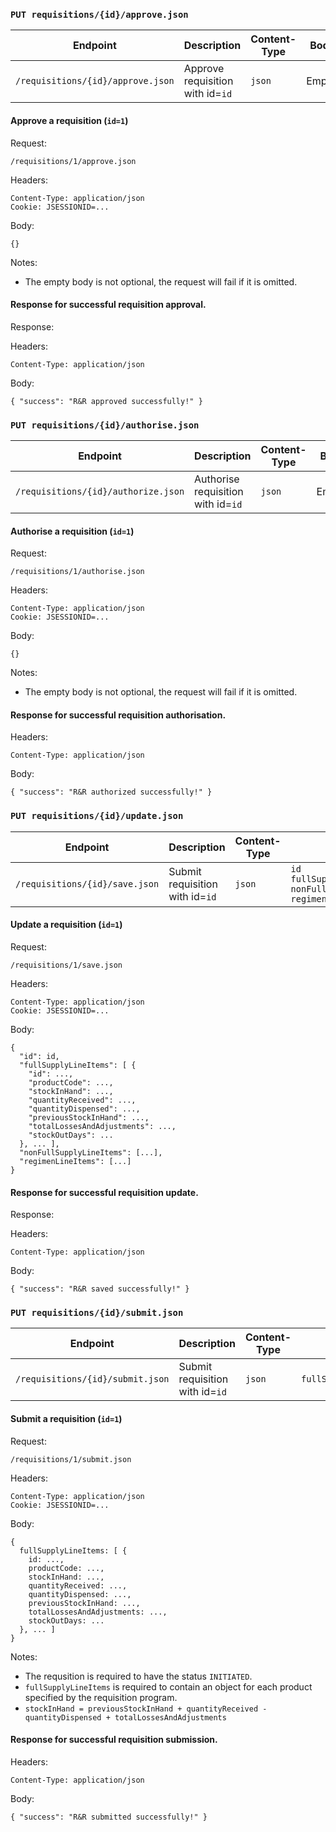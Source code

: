 <div id='put-approve'/>

### `PUT requisitions/{id}/approve.json`

| Endpoint                          | Description                      | Content-Type | Body   |
| --------------------------------- | -------------------------------- | ------------ | ------ |
| `/requisitions/{id}/approve.json` | Approve requisition with id=`id` | `json`       | Empty. |

#### Approve a requisition (`id=1`)

Request:

```
/requisitions/1/approve.json
```

Headers:

```
Content-Type: application/json
Cookie: JSESSIONID=...
```

Body:

```
{}
```

Notes:

- The empty body is not optional, the request will fail if it is omitted.

#### Response for successful requisition approval.

Response:

Headers:

```
Content-Type: application/json
```

Body:

```
{ "success": "R&R approved successfully!" }
```

<div id='put-authorise'/>

### `PUT requisitions/{id}/authorise.json`

| Endpoint                            | Description                        | Content-Type | Body   |
| ----------------------------------- | ---------------------------------- | ------------ | ------ |
| `/requisitions/{id}/authorize.json` | Authorise requisition with id=`id` | `json`       | Empty. |

#### Authorise a requisition (`id=1`)

Request:

```
/requisitions/1/authorise.json
```

Headers:

```
Content-Type: application/json
Cookie: JSESSIONID=...
```

Body:

```
{}
```

Notes:

- The empty body is not optional, the request will fail if it is omitted.

#### Response for successful requisition authorisation.

Headers:

```
Content-Type: application/json
```

Body:

```
{ "success": "R&R authorized successfully!" }
```

<div id='put-update'/>

### `PUT requisitions/{id}/update.json`

| Endpoint                       | Description                     | Content-Type | Body                                                                            |
| ------------------------------ | ------------------------------- | ------------ | ------------------------------------------------------------------------------- |
| `/requisitions/{id}/save.json` | Submit requisition with id=`id` | `json`       | `id`<br>`fullSupplyLineItems`<br>`nonFullSupplyLineItems`<br>`regimenLineItems` |

#### Update a requisition (`id=1`)

Request:

```
/requisitions/1/save.json
```

Headers:

```
Content-Type: application/json
Cookie: JSESSIONID=...
```

Body:

```
{
  "id": id,
  "fullSupplyLineItems": [ {
    "id": ...,
    "productCode": ...,
    "stockInHand": ...,
    "quantityReceived": ...,
    "quantityDispensed": ...,
    "previousStockInHand": ...,
    "totalLossesAndAdjustments": ...,
    "stockOutDays": ...
  }, ... ],
  "nonFullSupplyLineItems": [...],
  "regimenLineItems": [...]
}
```

#### Response for successful requisition update.

Response:

Headers:

```
Content-Type: application/json
```

Body:

```
{ "success": "R&R saved successfully!" }
```

<div id='put-submit'/>

### `PUT requisitions/{id}/submit.json`

| Endpoint                         | Description                     | Content-Type | Body                  |
| -------------------------------- | ------------------------------- | ------------ | --------------------- |
| `/requisitions/{id}/submit.json` | Submit requisition with id=`id` | `json`       | `fullSupplyLineItems` |

#### Submit a requisition (`id=1`)

Request:

```
/requisitions/1/submit.json
```

Headers:

```
Content-Type: application/json
Cookie: JSESSIONID=...
```

Body:

```
{
  fullSupplyLineItems: [ {
    id: ...,
    productCode: ...,
    stockInHand: ...,
    quantityReceived: ...,
    quantityDispensed: ...,
    previousStockInHand: ...,
    totalLossesAndAdjustments: ...,
    stockOutDays: ...
  }, ... ]
}
```

Notes:

- The requsition is required to have the status `INITIATED`.
- `fullSupplyLineItems` is required to contain an object for each product specified by the requisition program.
- `stockInHand = previousStockInHand + quantityReceived - quantityDispensed + totalLossesAndAdjustments`

#### Response for successful requisition submission.

Headers:

```
Content-Type: application/json
```

Body:

```
{ "success": "R&R submitted successfully!" }
```
